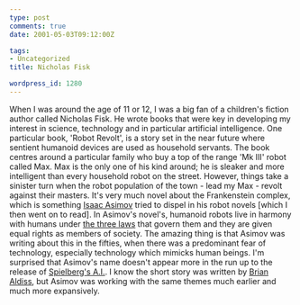 ```yaml
---
type: post
comments: true
date: 2001-05-03T09:12:00Z

tags:
- Uncategorized
title: Nicholas Fisk

wordpress_id: 1280
---
```


When I was around the age of 11 or 12, I was a big fan of a children's fiction author called Nicholas Fisk. He wrote books that were key in developing my interest in science, technology and in particular artificial intelligence. One particular book, 'Robot Revolt', is a story set in the near future where sentient humanoid devices are used as household servants. The book centres around a particular family who buy a top of the range 'Mk III' robot called Max. Max is the only one of his kind around; he is sleaker and more intelligent than every household robot on the street. However, things take a sinister turn when the robot population of the town - lead my Max - revolt against their masters. It's very much novel about the Frankenstein complex, which is something [Isaac Asimov](http://www.clark.net/pub/edseiler/WWW/asimov_home_page.htm) tried to dispel in his robot novels [which I then went on to read]. In Asimov's novel's, humanoid robots live in harmony with humans under [the three laws](http://members.evansville.net/bob/robots/laws.html ) that govern them and they are given equal rights as members of society. The amazing thing is that Asimov was writing about this in the fifties, when there was a predominant fear of technology, especially technology which mimicks human beings. I'm surprised that Asimov's name doesn't appear more in the run up to the release of [Spielberg's A.I.](http://uk.imdb.com/Title?0212720). I know the short story was written by [Brian Aldiss](http://www.brianwaldiss.com/ ), but Asimov was working with the same themes much earlier and much more expansively.   

